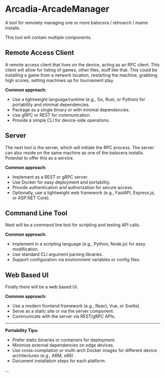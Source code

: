 # Arcadia-ArcadeManager
A tool for remotely managing one or more batocera / retroarch / mame installs.

This tool will contain multiple components.

## Remote Access Client
A remote access client that lives on the device, acting as an RPC client. This client will allow for listing of games, other files, stuff like that. This could be installing a game from a network location, restarting the machine, grabbing high scores, setting machines up for tournament play.

**Common approach:**  
- Use a lightweight language/runtime (e.g., Go, Rust, or Python) for portability and minimal dependencies.
- Package as a single binary or with minimal dependencies.
- Use gRPC or REST for communication.
- Provide a simple CLI for device-side operations.

## Server
The next tool is the server, which will initiate the RPC process. The server can also reside on the same machine as one of the batocera installs. Potential to offer this as a service.

**Common approach:**  
- Implement as a REST or gRPC server.
- Use Docker for easy deployment and portability.
- Provide authentication and authorization for secure access.
- Optionally, use a lightweight web framework (e.g., FastAPI, Express.js, or ASP.NET Core).

## Command Line Tool
Next will be a command line tool for scripting and testing API calls.

**Common approach:**  
- Implement in a scripting language (e.g., Python, Node.js) for easy modification.
- Use standard CLI argument parsing libraries.
- Support configuration via environment variables or config files.

## Web Based UI
Finally there will be a web based UI.

**Common approach:**  
- Use a modern frontend framework (e.g., React, Vue, or Svelte).
- Serve as a static site or via the server component.
- Communicate with the server via REST/gRPC APIs.

---

**Portability Tips:**  
- Prefer static binaries or containers for deployment.
- Minimize external dependencies on edge devices.
- Use cross-compilation or multi-arch Docker images for different device architectures (e.g., ARM, x86).
- Document installation steps for each platform.

...